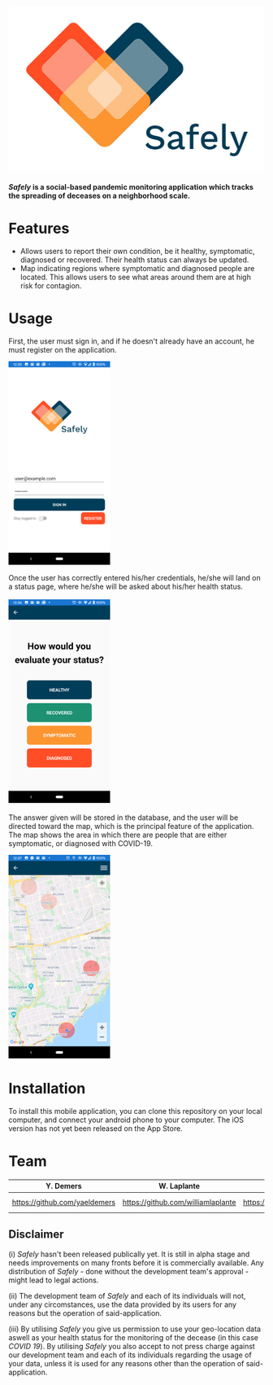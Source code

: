 ![](Safely/Safely/Safely/logo_safely.jpg)

#### _Safely_ is a social-based pandemic monitoring application which tracks the spreading of deceases on a neighborhood scale.

# Features
- Allows users to report their own condition, be it healthy, symptomatic, diagnosed or recovered. Their health status can always be updated.
- Map indicating regions where symptomatic and diagnosed people are located. This allows users to see what areas around them are at high risk for contagion.

# Usage
First, the user must sign in, and if he doesn't already have an account, he must register on the application. <br>

<img src="https://github.com/luca-weishaupt/safely/blob/master/Safely/Safely/Safely/login.png" width="200" height="400"> <br>

Once the user has correctly entered his/her credentials, he/she will land on a status page, where he/she will be asked about his/her health status. <br> <br>
<img src="https://github.com/luca-weishaupt/safely/blob/master/Safely/Safely/Safely/status.png" alt="alt text" width="200" height="400">
<br><br>
The answer given will be stored in the database, and the user will be directed toward the map, which is the principal feature of the application. The map shows the area in which there are people that are either symptomatic, or diagnosed with COVID-19.

<img src="https://github.com/luca-weishaupt/safely/blob/master/Safely/Safely/Safely/map.png" alt="alt text" width="200" height="400">

# Installation
To install this mobile application, you can clone this repository on your local computer, and connect your android phone to your computer. The iOS version has not yet been released on the App Store.

# Team
| Y. Demers | W. Laplante | F. Schmitt  | L. Weishaupt  |
| :---:     | :-:         | :-:         | :-:           |
| https://github.com/yaeldemers | https://github.com/williamlaplante | https://github.com/fynnsu | https://github.com/luca-weishaupt |

## Disclaimer 
(i) _Safely_ hasn't been released publically yet. It is still in alpha stage and needs improvements on many fronts before it is commercially available. Any distribution of _Safely_ - done without the development team's approval - might lead to legal actions.

(ii) The development team of _Safely_ and each of its individuals will not, under any circomstances, use the data provided by its users for any reasons but the operation of said-application.

(iii) By utilising _Safely_ you give us permission to use your geo-location data aswell as your health status for the monitoring of the decease (in this case _COVID 19_). By utilising _Safely_ you also accept to not press charge against our development team and each of its individuals regarding the usage of your data, unless it is used for any reasons other than the operation of said-application.

